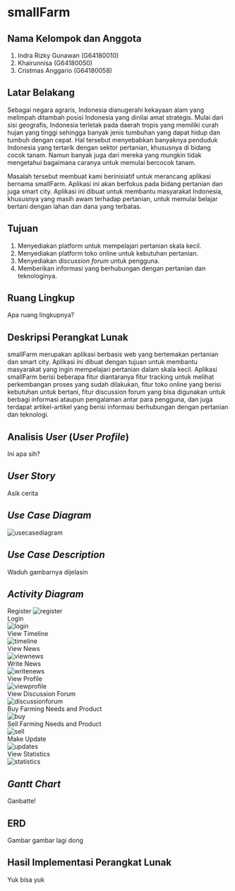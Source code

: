 # smallFarm

## Nama Kelompok dan Anggota
1. Indra Rizky Gunawan (G64180010)
2. Khairunnisa (G64180050)
3. Cristmas Anggario (G64180058)

## Latar Belakang
Sebagai negara agraris, Indonesia dianugerahi kekayaan alam yang melimpah ditambah posisi Indonesia yang dinilai amat strategis. Mulai dari sisi geografis, Indonesia terletak pada daerah tropis yang memiliki curah hujan yang tinggi sehingga banyak jenis tumbuhan yang dapat hidup dan tumbuh dengan cepat. Hal tersebut menyebabkan banyaknya penduduk Indonesia yang tertarik dengan sektor pertanian, khususnya di bidang cocok tanam. Namun banyak juga dari mereka yang mungkin tidak mengetahui bagaimana caranya untuk memulai bercocok tanam.

Masalah tersebut membuat kami berinisiatif untuk merancang aplikasi bernama smallFarm. Aplikasi ini akan berfokus pada bidang pertanian dan juga smart city. Aplikasi ini dibuat untuk membantu masyarakat Indonesia, khususnya yang masih awam terhadap pertanian, untuk memulai belajar bertani dengan lahan dan dana yang terbatas.

## Tujuan
1. Menyediakan platform untuk mempelajari pertanian skala kecil.
2. Menyediakan platform toko online untuk kebutuhan pertanian. 
3. Menyediakan _discussion forum_ untuk pengguna.
4. Memberikan informasi yang berhubungan dengan pertanian dan teknologinya.


## Ruang Lingkup
Apa ruang lingkupnya?

## Deskripsi Perangkat Lunak
smallFarm merupakan aplikasi berbasis web  yang bertemakan pertanian dan smart city. Aplikasi ini dibuat dengan tujuan untuk membantu masyarakat yang ingin mempelajari pertanian dalam skala kecil. Aplikasi smallFarm berisi beberapa fitur diantaranya fitur tracking untuk melihat perkembangan proses yang sudah dilakukan, fitur toko online yang berisi kebutuhan untuk bertani, fitur discussion forum yang bisa digunakan untuk berbagi informasi ataupun pengalaman antar para pengguna, dan juga terdapat artikel-artikel yang berisi informasi berhubungan dengan pertanian dan teknologi.

## Analisis _User_ (_User Profile_)
Ini apa sih?

## _User Story_
Asik cerita

## _Use Case Diagram_
![usecasediagram](https://user-images.githubusercontent.com/60083980/81585275-20c49b80-93de-11ea-96e0-739777f075bf.png)

## _Use Case Description_
Waduh gambarnya dijelasin

## _Activity Diagram_
Register
![register](https://user-images.githubusercontent.com/60083980/81586455-bca2d700-93df-11ea-953a-5c149472cfd9.png)<br/>
Login <br/>
![login](https://user-images.githubusercontent.com/60083980/81592306-f7107200-93e7-11ea-9e03-3ca415a94a5b.png) <br/>
View Timeline <br/>
![timeline](https://user-images.githubusercontent.com/60083980/81586868-6bdfae00-93e0-11ea-8955-44278df6ddfd.jpg) <br/>
View News <br/>
![viewnews](https://user-images.githubusercontent.com/60083980/81586886-713cf880-93e0-11ea-8158-74a53198c125.png) <br/>
Write News <br/>
![writenews](https://user-images.githubusercontent.com/60083980/81586867-6aae8100-93e0-11ea-93d9-c06a9b72589b.png) <br/>
View Profile <br/>
![viewprofile](https://user-images.githubusercontent.com/60083980/81592657-7d2cb880-93e8-11ea-9368-c2e7cdb6304f.png) <br/>
View Discussion Forum <br/>
![discussionforum](https://user-images.githubusercontent.com/60083980/81586869-6c784480-93e0-11ea-9c12-403354ef30a7.jpg) <br/>
Buy Farming Needs and Product <br/>
![buy](https://user-images.githubusercontent.com/60083980/81586876-700bcb80-93e0-11ea-8374-acb4abd70d34.png) <br/>
Sell Farming Needs and Product <br/>
![sell](https://user-images.githubusercontent.com/60083980/81586871-6da97180-93e0-11ea-9cb1-b97a154b52af.png) <br/>
Make Update <br/>
![updates](https://user-images.githubusercontent.com/60083980/81586866-6a15ea80-93e0-11ea-8619-f5bfba55a166.png) <br/>
View Statistics <br/>
![statistics](https://user-images.githubusercontent.com/60083980/81592677-83229980-93e8-11ea-8619-786e66a35a3e.png)

## _Gantt Chart_
Ganbatte!

## ERD
Gambar gambar lagi dong

## Hasil Implementasi Perangkat Lunak
Yuk bisa yuk
